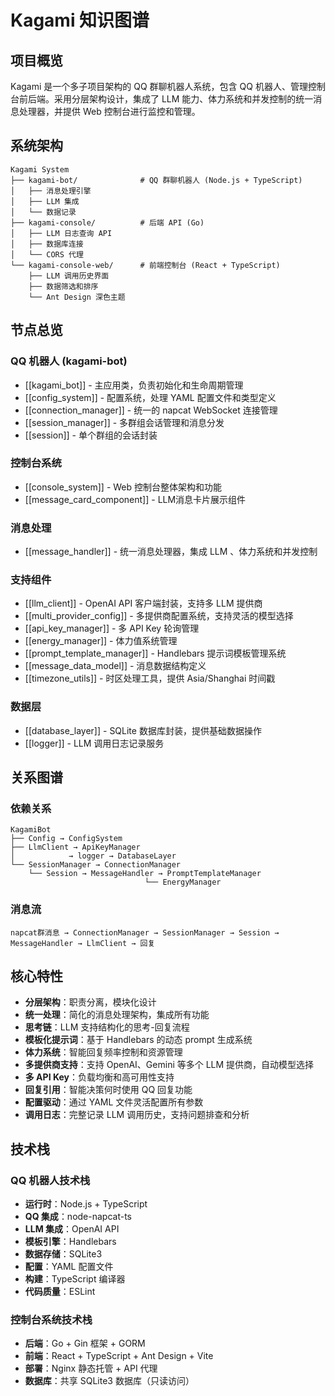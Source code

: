 # Kagami 知识图谱

## 项目概览

Kagami 是一个多子项目架构的 QQ 群聊机器人系统，包含 QQ 机器人、管理控制台前后端。采用分层架构设计，集成了 LLM 能力、体力系统和并发控制的统一消息处理器，并提供 Web 控制台进行监控和管理。

## 系统架构

```
Kagami System
├── kagami-bot/              # QQ 群聊机器人 (Node.js + TypeScript)
│   ├── 消息处理引擎
│   ├── LLM 集成
│   └── 数据记录
├── kagami-console/          # 后端 API (Go)
│   ├── LLM 日志查询 API
│   ├── 数据库连接
│   └── CORS 代理
└── kagami-console-web/      # 前端控制台 (React + TypeScript)
    ├── LLM 调用历史界面
    ├── 数据筛选和排序
    └── Ant Design 深色主题
```

## 节点总览

### QQ 机器人 (kagami-bot)
- [[kagami_bot]] - 主应用类，负责初始化和生命周期管理
- [[config_system]] - 配置系统，处理 YAML 配置文件和类型定义
- [[connection_manager]] - 统一的 napcat WebSocket 连接管理
- [[session_manager]] - 多群组会话管理和消息分发
- [[session]] - 单个群组的会话封装

### 控制台系统
- [[console_system]] - Web 控制台整体架构和功能
- [[message_card_component]] - LLM消息卡片展示组件

### 消息处理
- [[message_handler]] - 统一消息处理器，集成 LLM 、体力系统和并发控制

### 支持组件
- [[llm_client]] - OpenAI API 客户端封装，支持多 LLM 提供商
- [[multi_provider_config]] - 多提供商配置系统，支持灵活的模型选择
- [[api_key_manager]] - 多 API Key 轮询管理
- [[energy_manager]] - 体力值系统管理
- [[prompt_template_manager]] - Handlebars 提示词模板管理系统
- [[message_data_model]] - 消息数据结构定义
- [[timezone_utils]] - 时区处理工具，提供 Asia/Shanghai 时间戳

### 数据层
- [[database_layer]] - SQLite 数据库封装，提供基础数据操作
- [[logger]] - LLM 调用日志记录服务

## 关系图谱

### 依赖关系
```
KagamiBot
├── Config → ConfigSystem
├── LlmClient → ApiKeyManager
│            → logger → DatabaseLayer
└── SessionManager → ConnectionManager
    └── Session → MessageHandler → PromptTemplateManager
                              └── EnergyManager
```

### 消息流
```
napcat群消息 → ConnectionManager → SessionManager → Session → MessageHandler → LlmClient → 回复
```

## 核心特性

- **分层架构**：职责分离，模块化设计
- **统一处理**：简化的消息处理架构，集成所有功能
- **思考链**：LLM 支持结构化的思考-回复流程
- **模板化提示词**：基于 Handlebars 的动态 prompt 生成系统
- **体力系统**：智能回复频率控制和资源管理
- **多提供商支持**：支持 OpenAI、Gemini 等多个 LLM 提供商，自动模型选择
- **多 API Key**：负载均衡和高可用性支持
- **回复引用**：智能决策何时使用 QQ 回复功能
- **配置驱动**：通过 YAML 文件灵活配置所有参数
- **调用日志**：完整记录 LLM 调用历史，支持问题排查和分析

## 技术栈

### QQ 机器人技术栈
- **运行时**：Node.js + TypeScript
- **QQ 集成**：node-napcat-ts
- **LLM 集成**：OpenAI API
- **模板引擎**：Handlebars
- **数据存储**：SQLite3
- **配置**：YAML 配置文件
- **构建**：TypeScript 编译器
- **代码质量**：ESLint

### 控制台系统技术栈
- **后端**：Go + Gin 框架 + GORM
- **前端**：React + TypeScript + Ant Design + Vite
- **部署**：Nginx 静态托管 + API 代理
- **数据库**：共享 SQLite3 数据库（只读访问）